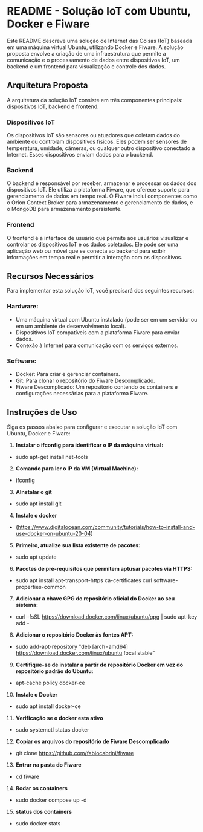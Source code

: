 # README - Solução IoT com Ubuntu, Docker e Fiware

Este README descreve uma solução de Internet das Coisas (IoT) baseada em uma máquina virtual Ubuntu, utilizando Docker e Fiware. A solução proposta envolve a criação de uma infraestrutura que permite a comunicação e o processamento de dados entre dispositivos IoT, um backend e um frontend para visualização e controle dos dados.

## Arquitetura Proposta

A arquitetura da solução IoT consiste em três componentes principais: dispositivos IoT, backend e frontend.

### Dispositivos IoT
Os dispositivos IoT são sensores ou atuadores que coletam dados do ambiente ou controlam dispositivos físicos. Eles podem ser sensores de temperatura, umidade, câmeras, ou qualquer outro dispositivo conectado à Internet. Esses dispositivos enviam dados para o backend.

### Backend
O backend é responsável por receber, armazenar e processar os dados dos dispositivos IoT. Ele utiliza a plataforma Fiware, que oferece suporte para gerenciamento de dados em tempo real. O Fiware inclui componentes como o Orion Context Broker para armazenamento e gerenciamento de dados, e o MongoDB para armazenamento persistente.

### Frontend
O frontend é a interface de usuário que permite aos usuários visualizar e controlar os dispositivos IoT e os dados coletados. Ele pode ser uma aplicação web ou móvel que se conecta ao backend para exibir informações em tempo real e permitir a interação com os dispositivos.

## Recursos Necessários

Para implementar esta solução IoT, você precisará dos seguintes recursos:

### Hardware:
- Uma máquina virtual com Ubuntu instalado (pode ser em um servidor ou em um ambiente de desenvolvimento local).
- Dispositivos IoT compatíveis com a plataforma Fiware para enviar dados.
- Conexão à Internet para comunicação com os serviços externos.

### Software:
- Docker: Para criar e gerenciar containers.
- Git: Para clonar o repositório do Fiware Descomplicado.
- Fiware Descomplicado: Um repositório contendo os containers e configurações necessárias para a plataforma Fiware.

## Instruções de Uso

Siga os passos abaixo para configurar e executar a solução IoT com Ubuntu, Docker e Fiware:

1. **Instalar o ifconfig para identificar o IP da máquina virtual:**
- sudo apt-get install net-tools

2. **Comando para ler o IP da VM (Virtual Machine):**
 - ifconfig

3. **AInstalar o git**
- sudo apt install git

4. **Instale o docker**
- (https://www.digitalocean.com/community/tutorials/how-to-install-and-use-docker-on-ubuntu-20-04)

5. **Primeiro, atualize sua lista existente de pacotes:**
- sudo apt update 

6. **Pacotes de pré-requisitos que permitem aptusar pacotes via HTTPS:**
- sudo apt install apt-transport-https ca-certificates curl software-properties-common 

7. **Adicionar a chave GPG do repositório oficial do Docker ao seu sistema:**
- curl -fsSL https://download.docker.com/linux/ubuntu/gpg | sudo apt-key add -

8. **Adicionar o repositório Docker às fontes APT:**
- sudo add-apt-repository "deb [arch=amd64] https://download.docker.com/linux/ubuntu focal stable"

9. **Certifique-se de instalar a partir do repositório Docker em vez do repositório padrão do Ubuntu:**
- apt-cache policy docker-ce

10. **Instale o Docker**
- sudo apt install docker-ce

11. **Verificação se o docker esta ativo**
- sudo systemctl status docker

12. **Copiar os arquivos do repositório de Fiware Descomplicado**
- git clone https://github.com/fabiocabrini/fiware

13. **Entrar na pasta do Fiware**
- cd fiware

14. **Rodar os containers**
- sudo docker compose up -d

15. **status dos containers**
- sudo docker stats

